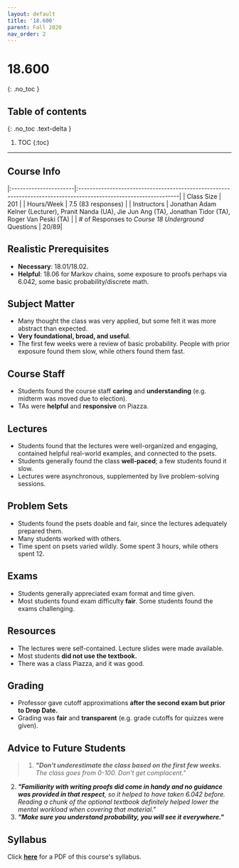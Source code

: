```yaml
---
layout: default
title: '18.600' 
parent: Fall 2020
nav_order: 2
---
```


# 18.600
{: .no_toc }

## Table of contents
{: .no_toc .text-delta }

1. TOC
{:toc}

---

## Course Info

|:----------------------|:-----------------------------------------------------------------------------------------------------------------|
| Class Size            | 201                                                                                                              |
| Hours/Week            | 7.5 (83 responses)                                                                                               | 
| Instructors           | Jonathan Adam Kelner (Lecturer), Pranit Nanda (UA), Jie Jun Ang (TA), Jonathan Tidor (TA), Roger Van Peski (TA)  |
| # of Responses to *Course 18 Underground* Questions  | 20/89|

## Realistic Prerequisites
* **Necessary**: 18.01/18.02.
* **Helpful**: 18.06 for Markov chains, some exposure to proofs perhaps via 6.042, some basic probability/discrete math.

## Subject Matter
* Many thought the class was very applied, but some felt it was more abstract than expected.
* **Very foundational, broad, and useful**.
* The first few weeks were a review of basic probability. People with prior exposure found them slow, while others found them fast.

## Course Staff
* Students found the course staff **caring** and **understanding** (e.g. midterm was moved due to election).
* TAs were **helpful** and **responsive** on Piazza.

## Lectures
* Students found that the lectures were well-organized and engaging, contained helpful real-world examples, and connected to the psets.
* Students generally found the class **well-paced**; a few students found it slow.
* Lectures were asynchronous, supplemented by live problem-solving sessions.

## Problem Sets
* Students found the psets doable and fair, since the lectures adequately prepared them.
* Many students worked with others.
* Time spent on psets varied wildly. Some spent 3 hours, while others spent 12.

## Exams
* Students generally appreciated exam format and time given.
* Most students found exam difficulty **fair**. Some students found the exams challenging.

## Resources
* The lectures were self-contained. Lecture slides were made available.
* Most students **did not use the textbook.**
* There was a class Piazza, and it was good.

## Grading
* Professor gave cutoff approximations **after the second exam but prior to Drop Date.**
* Grading was **fair** and **transparent** (e.g. grade cutoffs for quizzes were given).

## Advice to Future Students
> 1. ***"Don't underestimate the class based on the first few weeks.** The class goes from 0-100. Don't get complacent."*
2. ***"Familiarity with writing proofs did come in handy and no guidance was provided in that respect**, so it helped to have taken 6.042 before. Reading a chunk of the optional textbook definitely helped lower the mental workload when covering that material."*
3. ***"Make sure you understand probability, you will see it everywhere."***

## Syllabus
Click [**here**](/assets/files/600_Syllabus_Fall2020.pdf) for a PDF of this course's syllabus.
